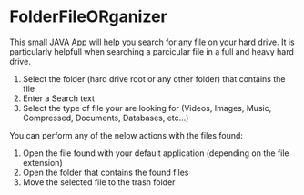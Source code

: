 # FolderFileORganizer
This small JAVA App will help you search for any file on your hard drive. It is particularly helpfull when searching a parcicular file in a full and heavy hard drive.
1. Select the folder (hard drive root or any other folder) that contains the file
2. Enter a Search text
3. Select the type of file your are looking for (Videos, Images, Music, Compressed, Documents, Databases, etc...)

You can perform any of the nelow actions with the files found:
1. Open the file found with your default application (depending on the file extension)
2. Open the folder that contains the found files
3. Move the selected file to the trash folder
